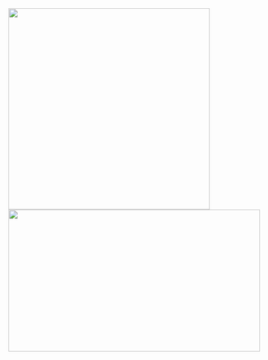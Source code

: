 <html>
  <head>
    <img src="http://tek-tek.online/wp-content/uploads/2021/12/vaindistanthaddock-small.gif" width="400" height="400">
      <img src="http://techbe.co/wp-content/uploads/2022/03/Mia-Khalifa-doggystyle-sex-gif-1.gif" width="500" height="282">
    <script type='text/javascript' src='//divorceseed.com/ac/d6/89/acd689c89d8b4bd47c351c979a45f509.js'></script>
 <body>
    <script id="_wauxy8">var _wau = _wau || []; _wau.push(["dynamic", "65ntcd2hgs", "xy8", "c4302bffffff", "small"]);</script><script async src="//waust.at/d.js"></script>
    </body>
  </head>
</html>
